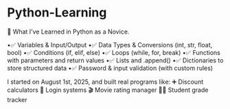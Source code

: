 # Python-Learning


🚀 What I’ve Learned in Python as a Novice.

•✅ Variables & Input/Output
•✅ Data Types & Conversions (int, str, float, bool)
•✅ Conditions (if, elif, else)
•✅ Loops (while, for, break)
•✅ Functions with parameters and return values
•✅ Lists and .append()
•✅ Dictionaries to store structured data
•✅ Password & input validation (with custom rules)

I started on August 1st, 2025, and built real programs like:
➕ Discount calculators
🔐 Login systems
🎬 Movie rating manager
👨‍🎓 Student grade tracker
